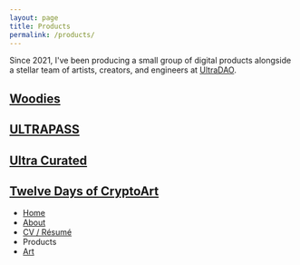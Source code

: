 ```yaml
---
layout: page
title: Products
permalink: /products/
---
```


<p class="sub-heading">Since 2021, I've been producing a small group of digital products alongside a stellar team of artists, creators, and engineers at <a href="https://ultradao.org">UltraDAO</a>.</p>

<div class="grid gap-2 md:gap-4 grid-cols-2 md:grid-cols-4 mt-12">
  <a href="https://woodiesofficial.com" class="card-zoom" target="_blank">
    <div
      class="card-zoom-image"
      style="background-image: url('/assets/images/card-woodies.jpg')"
    ></div>
    <div class="card-zoom-text">
      <h2>Woodies</h2>
    </div>
  </a>
  <a href="https://ultradao.org/ultrapass" class="card-zoom" target="_blank">
    <div
      class="card-zoom-image"
      style="background-image: url('/assets/images/card-ultrapass.jpg')"
    ></div>
    <div class="card-zoom-text">
      <h2>ULTRAPASS</h2>
    </div>
  </a>
  <a href="https://ultradao.org/curated" class="card-zoom" target="_blank">
    <div
      class="card-zoom-image"
      style="background-image: url('/assets/images/card-curated.jpg')"
    ></div>
    <div class="card-zoom-text">
      <h2>Ultra Curated</h2>
    </div>
  </a>
  <a href="https://twelvedays.ultradao.org" class="card-zoom" target="_blank">
    <div
      class="card-zoom-image"
      style="background-image: url('/assets/images/card-twelve-days.jpg')"
    ></div>
    <div class="card-zoom-text">
      <h2>Twelve Days of CryptoArt</h2>
    </div>
  </a>
</div>

<ul class="text-2xl list-none mt-12 ml-0 pl-0">
    <li><a class="font-light" href="/">Home</a></li>
    <li><a class="font-light" href="/about">About</a></li>
    <li><a class="font-light" href="/products">CV / Résumé</a></li>
    <li class="selected">Products</li>
    <li><a class="font-light" href="/art">Art</a></li>
</ul>
